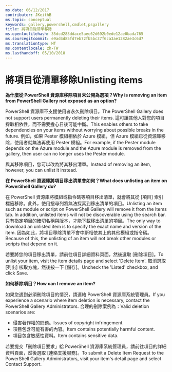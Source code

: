 ```yaml
---
ms.date: 06/12/2017
contributor: JKeithB
ms.topic: conceptual
keywords: gallery,powershell,cmdlet,psgallery
title: 將項目從清單移除
ms.openlocfilehash: 35dcd283ddace5aec62d692b0ede12ae0bada765
ms.sourcegitcommit: e9ad4d85fd7eb72fb5bc37f6ca3ae1282ae3c6d7
ms.translationtype: HT
ms.contentlocale: zh-TW
ms.lasthandoff: 05/10/2018
---
```

# <a name="unlisting-items"></a><span data-ttu-id="31014-103">將項目從清單移除</span><span class="sxs-lookup"><span data-stu-id="31014-103">Unlisting items</span></span>

<span data-ttu-id="31014-104">**為什麼從 PowerShell 資源庫移除項目未公開為選項？**</span><span class="sxs-lookup"><span data-stu-id="31014-104">**Why is removing an item from PowerShell Gallery not exposed as an option?**</span></span>

<span data-ttu-id="31014-105">PowerShell 資源庫不支援使用者永久刪除項目。</span><span class="sxs-lookup"><span data-stu-id="31014-105">The PowerShell Gallery does not support users permanently deleting their items.</span></span>
<span data-ttu-id="31014-106">這可讓其他人對您的項目採取相依性，而不需要擔心日後可能中斷。</span><span class="sxs-lookup"><span data-stu-id="31014-106">This enables others to take dependencies on your items without worrying about possible breaks in the future.</span></span>
<span data-ttu-id="31014-107">例如，如果 Pester 模組相依於 Azure 模組，但 Azure 模組已從資源庫移除，使用者就無法再使用 Pester 模組。</span><span class="sxs-lookup"><span data-stu-id="31014-107">For example, if the Pester module depends on the Azure module and the Azure module is removed from the gallery, then user can no longer uses the Pester module.</span></span>

<span data-ttu-id="31014-108">與其移除項目，您可以改為將其移出清單。</span><span class="sxs-lookup"><span data-stu-id="31014-108">Instead of removing an item, however, you can unlist it instead.</span></span>

<span data-ttu-id="31014-109">**在 PowerShell 資源庫將項目移出清單會如何？**</span><span class="sxs-lookup"><span data-stu-id="31014-109">**What does unlisting an item on PowerShell Gallery do?**</span></span>

<span data-ttu-id="31014-110">在 PowerShell 資源庫將模組或指令碼等項目移出清單，就會將其從 [項目] 索引標籤移除。此外，使用搜尋列將無法探索到移出清單的項目。</span><span class="sxs-lookup"><span data-stu-id="31014-110">Unlisting an item such as module or script on PowerShell Gallery will remove it from the Items tab. In addition, unlisted items will not be discoverable using the search bar.</span></span>
<span data-ttu-id="31014-111">只有指定項目的確切名稱與版本，才能下載移出清單的項目。</span><span class="sxs-lookup"><span data-stu-id="31014-111">The only way to download an unlisted item is to specify the exact name and version of the item.</span></span>
<span data-ttu-id="31014-112">因為如此，將項目移除清單不會中斷相依其上的其他模組或指令碼。</span><span class="sxs-lookup"><span data-stu-id="31014-112">Because of this, the unlisting of an item will not break other modules or scripts that depend on it.</span></span>

<span data-ttu-id="31014-113">若要將您的項目移出清單，請前往項目詳細資料頁面，然後選取 [刪除項目]。</span><span class="sxs-lookup"><span data-stu-id="31014-113">To unlist your item, visit the item details page and select 'Delete Item'.</span></span> <span data-ttu-id="31014-114">取消選取 [列出] 核取方塊，然後按一下 [儲存]。</span><span class="sxs-lookup"><span data-stu-id="31014-114">Uncheck the 'Listed' checkbox, and click Save.</span></span>

<span data-ttu-id="31014-115">**如何移除項目？**</span><span class="sxs-lookup"><span data-stu-id="31014-115">**How can I remove an item?**</span></span>

<span data-ttu-id="31014-116">如果您遇到必須刪除項目的情況，請連絡 PowerShell 資源庫系統管理員。</span><span class="sxs-lookup"><span data-stu-id="31014-116">If you experience a scenario where item deletion is necessary, contact the PowerShell Gallery Administrators.</span></span>
<span data-ttu-id="31014-117">合理的刪除案例為：</span><span class="sxs-lookup"><span data-stu-id="31014-117">Valid deletion scenarios are:</span></span>
- <span data-ttu-id="31014-118">侵害著作權的問題。</span><span class="sxs-lookup"><span data-stu-id="31014-118">Issues of copyright infringement.</span></span>
- <span data-ttu-id="31014-119">項目包含可能有害的內容。</span><span class="sxs-lookup"><span data-stu-id="31014-119">Item contains potentially harmful content.</span></span>
- <span data-ttu-id="31014-120">項目包含敏感性資料。</span><span class="sxs-lookup"><span data-stu-id="31014-120">Item contains sensitive data.</span></span>

<span data-ttu-id="31014-121">若要提交「刪除項目要求」給 PowerShell 資源庫系統管理員，請前往項目的詳細資料頁面，然後選取 [連絡支援服務]。</span><span class="sxs-lookup"><span data-stu-id="31014-121">To submit a Delete Item Request to the PowerShell Gallery Administrators, visit your item's detail page and select Contact Support.</span></span>